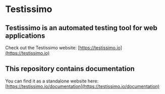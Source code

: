 # Testissimo

## Testissimo is an automated testing tool for web applications
Check out the Testissimo website: [https://testissimo.io](https://testissimo.io)

## This repository contains documentation
You can find it as a standalone website here: [https://testissimo.io/documentation](https://testissimo.io/documentation)
